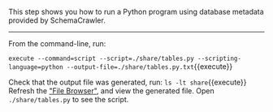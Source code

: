 This step shows you how to run a Python program using database metadata provided by SchemaCrawler.

-----

From the command-line, run:

`execute --command=script --script=./share/tables.py --scripting-language=python --output-file=./share/tables.py.txt`{{execute}}

Check that the output file was generated, run: `ls -lt share`{{execute}} Refresh the ["File Browser"](https://[[HOST_SUBDOMAIN]]-80-[[KATACODA_HOST]].environments.katacoda.com), and view the generated file. Open `./share/tables.py` to see the script.

